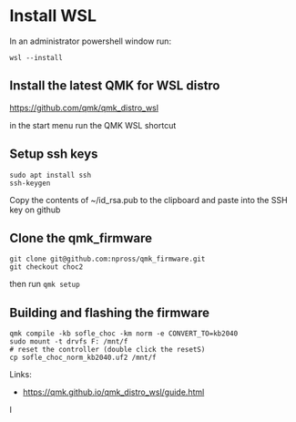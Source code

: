 
# Install WSL

In an administrator powershell window run: 
    
    wsl --install

## Install the latest QMK for WSL distro

https://github.com/qmk/qmk_distro_wsl 

in the start menu run the QMK WSL shortcut

## Setup ssh keys

    sudo apt install ssh
    ssh-keygen
    
Copy the contents of ~/id_rsa.pub to the clipboard and paste into the SSH key on github

## Clone the qmk_firmware
    git clone git@github.com:npross/qmk_firmware.git
    git checkout choc2

then run `qmk setup`

## Building and flashing the firmware

    qmk compile -kb sofle_choc -km norm -e CONVERT_TO=kb2040
    sudo mount -t drvfs F: /mnt/f
    # reset the controller (double click the resetS)
    cp sofle_choc_norm_kb2040.uf2 /mnt/f
    


Links:
* https://qmk.github.io/qmk_distro_wsl/guide.html

I